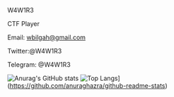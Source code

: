 W4W1R3

CTF Player

Email: wbilgah@gmail.com

Twitter:@W4W1R3

Telegram: @W4W1R3



![Anurag's GitHub stats](https://github-readme-stats.vercel.app/api?username=W4W1R3&show_icons=true&theme=radical) 
![Top Langs](https://github-readme-stats.vercel.app/api/top-langs/?username=W4W1R3)](https://github.com/anuraghazra/github-readme-stats)






